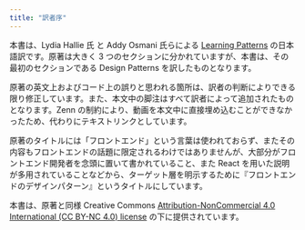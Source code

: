 ```yaml
---
title: "訳者序"
---
```


本書は、Lydia Hallie 氏 と Addy Osmani 氏らによる [Learning Patterns](https://www.patterns.dev/) の日本語訳です。原著は大きく 3 つのセクションに分かれていますが、本書は、その最初のセクションである Design Patterns を訳したものとなります。

原著の英文上およびコード上の誤りと思われる箇所は、訳者の判断によりできる限り修正しています。また、本文中の脚注はすべて訳者によって追加されたものとなります。Zenn の制約により、動画を本文中に直接埋め込むことができなかったため、代わりにテキストリンクとしています。

原著のタイトルには「フロントエンド」という言葉は使われておらず、またその内容もフロントエンドの話題に限定されるわけではありませんが、大部分がフロントエンド開発者を念頭に置いて書かれていること、また React を用いた説明が多用されていることなどから、ターゲット層を明示するために『フロントエンドのデザインパターン』というタイトルにしています。

本書は、原著と同様 Creative Commons [Attribution-NonCommercial 4.0 International (CC BY-NC 4.0) license](https://creativecommons.org/licenses/by-nc/4.0/) の下に提供されています。
